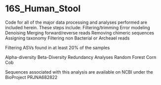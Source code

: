 # 16S_Human_Stool

Code for all of the major data processing and analyses performed are included herein.
These steps include:
Filtering/trimming
Error modeling
Denoising
Merging forward/reverse reads
Removing chimeric sequences
Assigning taxonomy
Filtering non Bacterial or Archeael reads

Filtering ASVs found in at least 20% of the samples

Alpha-diversity
Beta-Diversity
Redundancy Analyses
Random Forest
Corn Cob

Sequences associated with this analysis are available on NCBI under the BioProject PRJNA682822
